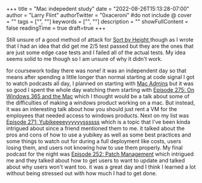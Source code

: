 +++
title = "Mac indepedent study"
date = "2022-08-26T15:13:28-07:00"
author = "Larry Flint"
authorTwitter = "0xaceroni" #do not include @
cover = ""
tags = ["", ""]
keywords = ["", ""]
description = ""
showFullContent = false
readingTime = true
draft=true
+++

Still unsure of a good method of attack for [Sort by Height
](https://app.codesignal.com/arcade/intro/level-3/D6qmdBL2NYz49XHwM) though as I wrote that I had an idea that did get me 2/5 test passed but they are the ones that are just some edge case tests and I failed all of the actual tests. My idea seems solid to me though so I am unsure of why it didn't work.

for coursework today there was none! it was an independent day so that means after spending a little longer than normal starting at code signal I got to watch podcasts all day, I planned on starting with [Mac Admins](https://podcast.macadmins.org/) but it was so good I spent the whole day watching them starting with [Episode 275: On Windows 365 and the Mac](https://podcast.macadmins.org/2022/07/25/episode-275-on-windows-365-and-the-mac/) which I thought would be a talk about some of the difficulties of making a windows product working on a mac. But instead, it was an interesting talk about how you should just rent a VM for the employees that needed access to windows products. Next on my list was [Episode 271: Yubikeeeeyyyyyyssssss](https://podcast.macadmins.org/2022/06/27/episode-271-yubikeeeeyyyyyyssssss/) which is a topic that I've been kinda intrigued about since a friend mentioned them to me. it talked about the pros and cons of how to use a yubikey as well as some best practices and some things to watch out for during a full deployment like costs, users losing them, and users not knowing how to use them properly. My final podcast for the night was [Episode 252: Patch Management](https://podcast.macadmins.org/2022/02/14/episode-252-patch-management/) which intrigued me and they talked about how to get users to want to update and talked about why users won't want too. it was a great day and I think I learned a lot without being stressed out with how much I had to get done.
